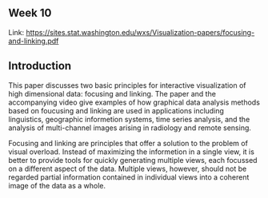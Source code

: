 Week 10
---
Link: https://sites.stat.washington.edu/wxs/Visualization-papers/focusing-and-linking.pdf

Introduction
---
This paper discusses two basic principles for interactive visualization of high dimensional data: focusing and linking. 
The paper and the accompanying video give examples of how graphical data analysis methods based on foucusing and linking are used in applications including linguistics, geographic informetion systems, time series analysis, and the analysis of multi-channel images arising in radiology and remote sensing.

Focusing and linking are principles that offer a solution to the problem of visual overload. 
Instead of maximizing the informetion in a single view, it is better to provide tools for quickly generating multiple views, each focussed on a different aspect of the data.
Multiple views, however, should not be regarded partial information contained in individual views into a coherent image of the data as a whole. 
